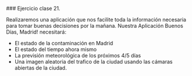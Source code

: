 ### Ejercicio clase 21.

Realizaremos una aplicación que nos facilite toda la información necesaria para tomar buenas decisiones por la mañana. Nuestra Aplicación Buenos Días, Madrid! necesitará:

- El estado de la contaminación en Madrid
- El estado del tiempo ahora mismo
- La previsión meteorológica de los próximos 4/5 días
- Una imagen aleatoria del trafico de la ciudad usando las cámaras abiertas de la ciudad.
